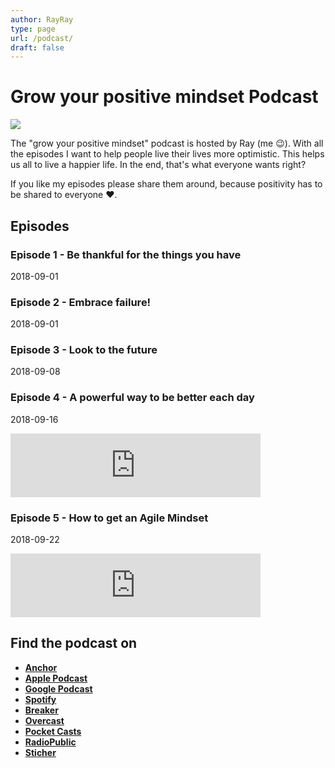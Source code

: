 ```yaml
---
author: RayRay
type: page
url: /podcast/
draft: false
---
```


# Grow your positive mindset Podcast

![](https://res.cloudinary.com/raymons/image/upload/c_scale,f_auto,q_71,w_1400/v1536953965/byrayray/Grow_your_positive_mindset_podcast.jpg)

The "grow your positive mindset" podcast is hosted by Ray (me 😉). With all the episodes I want to help people live their lives more optimistic. This helps us all to live a happier life. In the end, that's what everyone wants right?

If you like my episodes please share them around, because positivity has to be shared to everyone ❤️.

## Episodes

### Episode 1 - Be thankful for the things you have
<time>2018-09-01</time>

<div class="progressive-iframe" data-src="https://anchor.fm/growpositivemindset/embed/episodes/1---Be-thankful-for-the-things-you-have-e24lsp"></div>

### Episode 2 - Embrace failure!
<time>2018-09-01</time>

<div class="progressive-iframe" data-src="https://anchor.fm/growpositivemindset/embed/episodes/2---Embrace-failure-e24lt6"></div>

### Episode 3 - Look to the future
<time>2018-09-08</time>

<div class="progressive-iframe" data-src="https://anchor.fm/growpositivemindset/embed/episodes/3---Look-to-the-future-e24lti"></div>

### Episode 4 - A powerful way to be better each day
<time>2018-09-16</time>
<iframe src="https://anchor.fm/growpositivemindset/embed/episodes/4---A-powerful-way-to-be-better-each-day-e26t36/a-a598cl" height="102px" width="400px" frameborder="0" scrolling="no"></iframe>

### Episode 5 - How to get an Agile Mindset
<time>2018-09-22</time>
<iframe src="https://anchor.fm/growpositivemindset/embed/episodes/5---How-to-get-an-Agile-Mindset-e294pm/a-a5en26" height="102px" width="400px" frameborder="0" scrolling="no"></iframe>

## Find the podcast on
- [**Anchor**](https://anchor.fm/growpositivemindset)
- [**Apple Podcast**](https://itunes.apple.com/us/podcast/positivity-by-ray/id1425920642)
- [**Google Podcast**](https://www.google.com/podcasts?feed=aHR0cHM6Ly9hbmNob3IuZm0vcy8xODI0NTI4L3BvZGNhc3QvcnNz)
- [**Spotify**](https://open.spotify.com/show/6Y2fr3Uc03bkriRf4cC4LV)
- [**Breaker**](https://www.breaker.audio/positivity-by-ray)
- [**Overcast**](https://overcast.fm/itunes1425920642/positivity-by-ray)
- [**Pocket Casts** ](https://pca.st/61JW)
- [**RadioPublic**](https://play.radiopublic.com/positivity-by-ray-Wkdm1Y)
- [**Sticher**](https://www.stitcher.com/podcast/anchor-podcasts/positivity-by-ray)